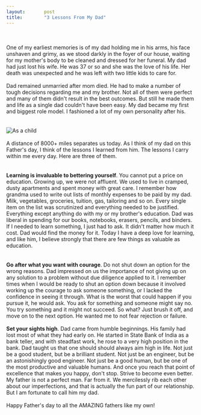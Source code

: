 ```yaml
---
layout:       post
title:        "3 Lessons From My Dad"
---
```

<div className="paragraph">
  <font>
    <br />
    <br />
    One of my earliest memories is of my dad holding me in his arms, his
    face unshaven and grimy, as we stood darkly in the foyer of our house,
    waiting for my mother's body to be cleaned and dressed for her
    funeral. My dad had just lost his wife. He was 37 or so and she was
    the love of his life. Her death was unexpected and he was left with
    two little kids to care for.
    <br />
    <br />
    &#8203;Dad remained unmarried after mom died. He had to make a number
    of tough decisions regarding me and my brother. Not all of them were
    perfect and many of them didn't result in the best outcomes. But still
    he made them and life as a single dad couldn't have been easy.&nbsp;My
    dad became my first and biggest role model. I fashioned a lot of my
    own personality after his.
    <br />
    <br />
  </font>
  <br />
</div>
<img
  src="https://rajigopal.weebly.com/uploads/1/1/8/5/118592459/published/whatsapp-image-2019-06-16-at-6-49-00-am.jpeg?1560694134"
  alt="As a child"></img>
<div className="paragraph">
  <br />
  <font>
    A distance of 8000+ miles separates us today.&nbsp;As I think of my
    dad on this Father's day, I think of the lessons I learned from him.
    The lessons I carry within me every day. Here are three of them.
    <br />
    <br />
    <br />
    <strong>Learning is invaluable to bettering yourself</strong>. You
    cannot put a price on education. Growing up, we were&nbsp;not
    affluent. We used to&nbsp;live&nbsp;in cramped, dusty apartments
    and&nbsp;spent money with great care. I remember how grandma used to
    write out lists of monthly expenses to be paid by my dad. Milk,
    vegetables, groceries, tuition, gas, tailoring and so on. Every single
    item on the list was scrutinized and everything needed to be
    justified. Everything except anything do with my or my brother's
    education. Dad was liberal in spending for our books, notebooks,
    erasers, pencils, and binders. If I needed to learn something, I just
    had to ask. It didn't matter how much it cost. Dad would find the
    money for it. Today I have a deep love for&nbsp;learning, and like
    him,&nbsp;I believe strongly that there are few things as valuable as
    education.
    <br />
    <br />
    <br />
    <strong>Go after what you want with courage</strong>. Do not shut down
    an option for the wrong reasons. Dad impressed on us the importance of
    not giving up on any solution to a problem without due diligence
    applied to it. I remember times when I would be ready to shut an
    option down because it involved working up the courage to ask someone
    something, or I lacked the confidence in seeing it through. What is
    the worst that could happen if you pursue it, he would ask. You ask
    for something and someone might say no. You try something and it might
    not succeed. So what? Just brush it off, and move on to the next
    option.&nbsp;He wanted me to not fear rejection or failure.&nbsp;
    <br />
    <br />
    <strong>Set your sights high</strong>. Dad came from humble
    beginnings. His family had lost most of what they had early on. He
    started in State Bank of India as a bank teller, and with steadfast
    work, he rose to a very high position in the bank. Dad taught us that
    one should should always aim high in life.&nbsp;Not just be a good
    student, but be a brilliant student. Not just be an engineer, but be
    an astonishingly good engineer. Not just be a good human, but be one
    of the most productive and valuable humans. And once you reach that
    point of excellence that makes you happy, don't stop. Strive to become
    even better.​&nbsp;
  </font>
</div>
<div className="paragraph">
  <font>
    My father is not a perfect man. Far from it. We mercilessly rib each
    other about our imperfections, and that is actually the fun part of
    our relationship. But I am fortunate to call him my dad.
    <br />
    <br />
    Happy Father's day to all the AMAZING fathers like my own!
  </font>
</div>